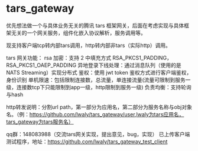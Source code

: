 # tars_gateway
优先想法做一个与具体业务无关的腾讯 tars 框架网关，后面在考虑实现与具体框架无关的一个网关服务，组件化嵌入协议解析，服务调用等。

现支持客户端tcp转内部tars调用，http转内部非tars（实际http）调用。

tars 网关功能：
rsa 加密：支持 2 中填充方式 RSA_PKCS1_PADDING，RSA_PKCS1_OAEP_PADDING
异地登录下线处理：通过消息队列（使用的是 NATS Streaming）实现分布式
鉴权：使用 jwt token 鉴权方式进行客户端鉴权，身份识别
单机限速：包括限制连接数，总流量，单连接流量(流量可限制到服务一级，连接数tcp下只能限制到app一级，http限制到服务一级)
负责均衡：支持轮询与hash

http转发说明：分割url path，第一部分为应用名，第二部分为服务名称与obj对象名。（例：https://github.com/lwaly/tars_gateway/user,lwaly为tars应用名，tars_gateway为tars服务名）

qq群：148083988（交流tars网关实现，提出意见，bug，实现）
已上传客户端测试程序，地址：https://github.com/lwaly/tars_gateway_test_client